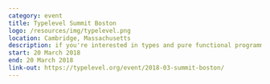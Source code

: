 ```yaml
---
category: event
title: Typelevel Summit Boston
logo: /resources/img/typelevel.png
location: Cambridge, Massachusetts
description: if you're interested in types and pure functional programming and want to make those ideas commonplace
start: 20 March 2018
end: 20 March 2018
link-out: https://typelevel.org/event/2018-03-summit-boston/
---
```

